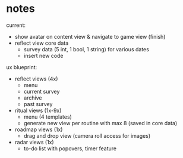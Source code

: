 #  notes

current: 

- show avatar on content view & navigate to game view (finish)
- reflect view core data 
    - survey data (5 int, 1 bool, 1 string) for various dates
    - insert new code 

ux blueprint: 
- reflect views (4x)
    - menu 
    - current survey
    - archive 
    - past survey
- ritual views (1x-9x)
    - menu (4 templates)
    - generate new view per routine with max 8 (saved in core data)
- roadmap views (1x)
    - drag and drop view (camera roll access for images)
- radar views (1x)
    - to-do list with popovers, timer feature  






